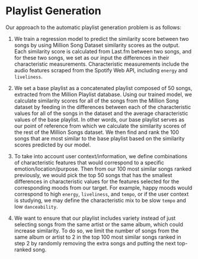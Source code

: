 # Playlist Generation
Our approach to the automatic playlist generation problem is as follows: 

1. We train a regression model to predict the similarity score between two songs by using Million Song Dataset similarity scores as the output. Each similarity score is calculated from Last.fm between two songs, and for these two songs, we set as our input the differences in their characteristic measurements. Characteristic measurements include the audio features scraped from the Spotify Web API, including `energy` and `liveliness`.

2. We set a base playlist as a concatenated playlist composed of 50 songs, extracted from the Million Playlist database. Using our trained model, we calculate similarity scores for all of the songs from the Million Song dataset by feeding in the differences between each of the characteristic values for all of the songs in the dataset and the average characteristic values of the base playlist. In other words, our base playlist serves as our point of reference from which we calculate the similarity scores of the rest of the Million Songs dataset. We then find and rank the 100 songs that are most similar to the base playlist based on the similarity scores predicted by our model.

3. To take into account user context/information, we define combinations of characteristic features that would correspond to a specific emotion/location/purpose. Then from our 100 most similar songs ranked previously, we would pick the top 50 songs that has the smallest differences in characteristic values for the features selected for the corresponding moods from our target. For example, happy moods would correspond to high `energy`, `liveliness`, and `tempo`, or if the user context is studying, we may define the characteristic mix to be slow `tempo` and low `danceability`.

4. We want to ensure that our playlist includes variety instead of just selecting songs from the same artist or the same album, which could increase similarity. To do so, we limit the number of songs from the same album or artist to 2 in the top 100 most similar songs ranked in step 2 by randomly removing the extra songs and putting the next top-ranked song.
